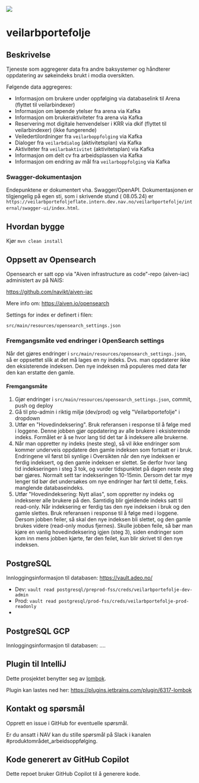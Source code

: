 ![](https://github.com/navikt/veilarbportefolje/workflows/Build,%20push%20and%20deploy/badge.svg)

# veilarbportefolje

## Beskrivelse

Tjeneste som aggregerer data fra andre baksystemer og håndterer oppdatering av søkeindeks brukt i modia oversikten.

Følgende data aggregeres:

* Informasjon om brukere under oppfølging via databaselink til Arena (flyttet til veilarbindexer)
* Informasjon om løpende ytelser fra arena via Kafka
* Informasjon om brukeraktiviteter fra arena via Kafka
* Reservering mot digitale henvendelser i KRR via dkif (flyttet til veilarbindexer) (ikke fungerende)
* Veiledertilordninger fra `veilarboppfolging` via Kafka
* Dialoger fra `veilarbdialog` (aktivitetsplan) via Kafka
* Aktiviteter fra `veilarbaktivitet` (aktivitetsplan) via Kafka
* Informasjon om delt cv fra arbeidsplassen via Kafka
* Informasjon om endring av mål fra `veilarboppfolging` via Kafka

### Swagger-dokumentasjon

Endepunktene er dokumentert vha. Swagger/OpenAPI. Dokumentasjonen er tilgjengelig på egen sti, som i skrivende stund (
08.05.24) er `https://veilarbportefoljeflate.intern.dev.nav.no/veilarbportefolje/internal/swagger-ui/index.html`.

## Hvordan bygge

Kjør `mvn clean install`

## Oppsett av Opensearch

Opensearch er satt opp via "Aiven infrastructure as code"-repo (aiven-iac) administert av på NAIS:

https://github.com/navikt/aiven-iac

Mere info om:
https://aiven.io/opensearch

Settings for index er definert i filen:

```
src/main/resources/opensearch_settings.json
```

### Fremgangsmåte ved endringer i OpenSearch settings

Når det gjøres endringer i `src/main/resources/opensearch_settings.json`, så er oppsettet slik at det må lages en ny
indeks. Dvs. man oppdaterer ikke den eksisterende indeksen. Den nye indeksen må populeres med data før den kan erstatte
den gamle.

#### Fremgangsmåte

1. Gjør endringer i `src/main/resources/opensearch_settings.json`, commit, push og deploy
2. Gå til pto-admin i riktig miljø (dev/prod) og velg "Veilarbportefolje" i dropdown
3. Utfør en "Hovedindeksering". Bruk referansen i response til å følge med i loggene. Denne jobben gjør oppdatering av
   alle brukere i eksisterende indeks. Formålet er å se hvor lang tid det tar å indeksere alle brukerne.
4. Når man oppretter ny indeks (neste steg), så vil ikke endringer som kommer underveis
   oppdatere den gamle indeksen som fortsatt er i bruk. Endringene vil først bli synlige i Oversikten når den nye
   indeksen
   er ferdig indeksert, og den gamle indeksen er slettet. Se derfor hvor lang tid indekseringen i steg 3 tok, og vurder
   tidspunktet på dagen neste steg bør gjøres. Normalt sett tar indekseringen 10-15min. Dersom det tar mye lenger tid
   bør det undersøkes om nye endringer har ført til dette, f.eks. manglende databaseindeks.
5. Utfør "Hovedindeksering: Nytt alias", som oppretter ny indeks og indekserer alle brukere på den. Samtidig blir
   gjeldende indeks satt til read-only. Når indeksering er ferdig tas den nye indeksen i bruk og den gamle slettes.
   Bruk referansen i response til å følge med i loggene. Dersom jobben feiler, så skal den nye indeksen bli slettet, og
   den gamle brukes videre (read-only modus fjernes). Skulle jobben feile, så bør man kjøre en vanlig hovedindeksering
   igjen (steg 3), siden endringer som kom inn mens jobben kjørte, før den feilet, kun blir skrivet til den nye
   indeksen.

## PostgreSQL

Innloggingsinformasjon til databasen:
https://vault.adeo.no/

* Dev: `vault read postgresql/preprod-fss/creds/veilarbportefolje-dev-admin`
* Prod: `vault read postgresql/prod-fss/creds/veilarbportefolje-prod-readonly`
*

## PostgreSQL GCP

Innloggingsinformasjon til databasen:
....

## Plugin til IntelliJ

Dette prosjektet benytter seg av [lombok](https://projectlombok.org).

Plugin kan lastes ned her: https://plugins.jetbrains.com/plugin/6317-lombok

## Kontakt og spørsmål

Opprett en issue i GitHub for eventuelle spørsmål.

Er du ansatt i NAV kan du stille spørsmål på Slack i kanalen #produktområdet_arbeidsoppfølging.

## Kode generert av GitHub Copilot

Dette repoet bruker GitHub Copilot til å generere kode.

